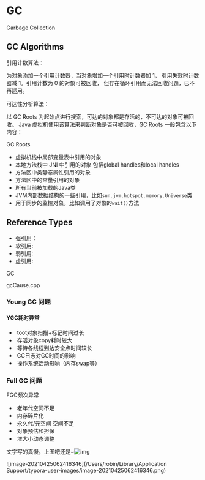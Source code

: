 # GC
Garbage Collection 
## GC Algorithms
   引用计数算法：

   为对象添加一个引用计数器，当对象增加一个引用时计数器加 1，
        引用失效时计数器减 1。引用计数为 0 的对象可被回收，
        但存在循环引用而无法回收问题，已不再适用。
     
   可达性分析算法：

  以 GC Roots 为起始点进行搜索，可达的对象都是存活的，不可达的对象可被回收。
  Java 虚拟机使用该算法来判断对象是否可被回收，GC Roots 一般包含以下内容：



GC Roots

  - 虚拟机栈中局部变量表中引用的对象
  - 本地方法栈中 JNI 中引用的对象 包括global handles和local handles
  - 方法区中类静态属性引用的对象
  - 方法区中的常量引用的对象
  - 所有当前被加载的Java类
  - JVM内部数据结构的一些引用，比如`sun.jvm.hotspot.memory.Universe`类
  - 用于同步的监控对象，比如调用了对象的`wait()`方法







## Reference Types

- 强引用：
- 软引用:
- 弱引用:
- 虚引用:



GC 

gcCause.cpp



### Young GC 问题

####  YGC耗时异常 

- ​                    toot对象扫描+标记时间过长                
- ​                    存活对象copy耗时较大                
- ​                    等待各线程到达安全点时间较长                
- ​                    GC日志对GC时间的影响                
- ​                    操作系统活动影响（内存swap等）                

### Full GC 问题

 FGC频次异常 

- ​                    老年代空间不足                
- ​                    内存碎片化                
- ​                    永久代/元空间 空间不足                
- ​                    对象预估和担保                
- ​                    堆大小动态调整          



文字写的真慢，上图吧还是~![img](https://user-gold-cdn.xitu.io/2020/6/30/1730111bfa01fba7?imageView2/0/w/1280/h/960/format/webp/ignore-error/1)







![image-20210425062416346](/Users/robin/Library/Application Support/typora-user-images/image-20210425062416346.png)